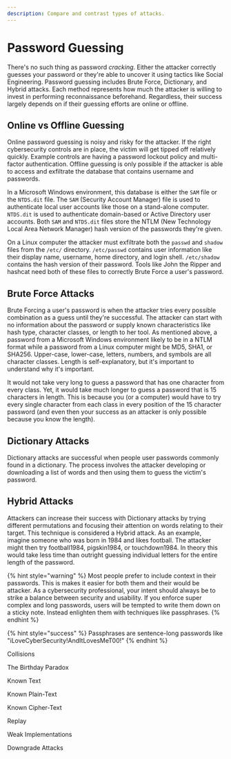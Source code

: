 ```yaml
---
description: Compare and contrast types of attacks.
---
```


# Password Guessing

There's no such thing as password _cracking_. Either the attacker correctly guesses your password or they're able to uncover it using tactics like Social Engineering. Password guessing includes Brute Force, Dictionary, and Hybrid attacks. Each method represents how much the attacker is willing to invest in performing reconnaissance beforehand. Regardless, their success largely depends on if their guessing efforts are online or offline. 

## Online vs Offline Guessing

Online password guessing is noisy and risky for the attacker. If the right cybersecurity controls are in place, the victim will get tipped off relatively quickly. Example controls are having a password lockout policy and multi-factor authentication. Offline guessing is only possible if the attacker is able to access and exfiltrate the database that contains username and passwords. 

In a Microsoft Windows environment, this database is either the `SAM` file or the `NTDS.dit` file. The `SAM` \(Security Account Manager\) file is used to authenticate local user accounts like those on a stand-alone computer. `NTDS.dit` is used to authenticate domain-based or Active Directory user accounts. Both `SAM` and `NTDS.dit` files store the NTLM \(New Technology Local Area Network Manager\) hash version of the passwords they're given. 

On a Linux computer the attacker must exfiltrate both the `passwd` and `shadow` files from the `/etc/` directory. `/etc/passwd` contains user information like their display name, username, home directory, and login shell. `/etc/shadow` contains the hash version of their password. Tools like John the Ripper and hashcat need both of these files to correctly Brute Force a user's password. 

## Brute Force Attacks

Brute Forcing a user's password is when the attacker tries every possible combination as a guess until they're successful. The attacker can start with no information about the password or supply known characteristics like hash type, character classes, or length to her tool. As mentioned above, a password from a Microsoft Windows environment likely to be in a NTLM format while a password from a Linux computer might be MD5, SHA1, or SHA256. Upper-case, lower-case, letters, numbers, and symbols are all character classes. Length is self-explanatory, but it's important to understand why it's important. 

It would not take very long to guess a password that has one character from every class. Yet, it would take much longer to guess a password that is 15 characters in length. This is because you \(or a computer\) would have to try every single character from each class in every position of the 15 character password \(and even then your success as an attacker is only possible because you know the length\). 

## Dictionary Attacks

Dictionary attacks are successful when people user passwords commonly found in a dictionary. The process involves the attacker developing or downloading a list of words and then using them to guess the victim's password. 

## Hybrid Attacks

Attackers can increase their success with Dictionary attacks by trying different permutations and focusing their attention on words relating to their target. This technique is considered a Hybrid attack. As an example, imagine someone who was born in 1984 and likes football. The attacker might then try football1984, pigskin1984, or touchdown1984. In theory this would take less time than outright guessing individual letters for the entire length of the password.

{% hint style="warning" %}
Most people prefer to include context in their passwords. This is makes it easier for both them and their would be attacker. As a cybersecurity professional, your intent should always be to strike a balance between security and usability. If you enforce super complex and long passwords, users will be tempted to write them down on a sticky note. Instead enlighten them with techniques like passphrases. 
{% endhint %}

{% hint style="success" %}
Passphrases are sentence-long passwords like "iLoveCyberSecurity!AndItLovesMeT00!"
{% endhint %}

Collisions

The Birthday Paradox

Known Text

Known Plain-Text

Known Cipher-Text

Replay

Weak Implementations

Downgrade Attacks


